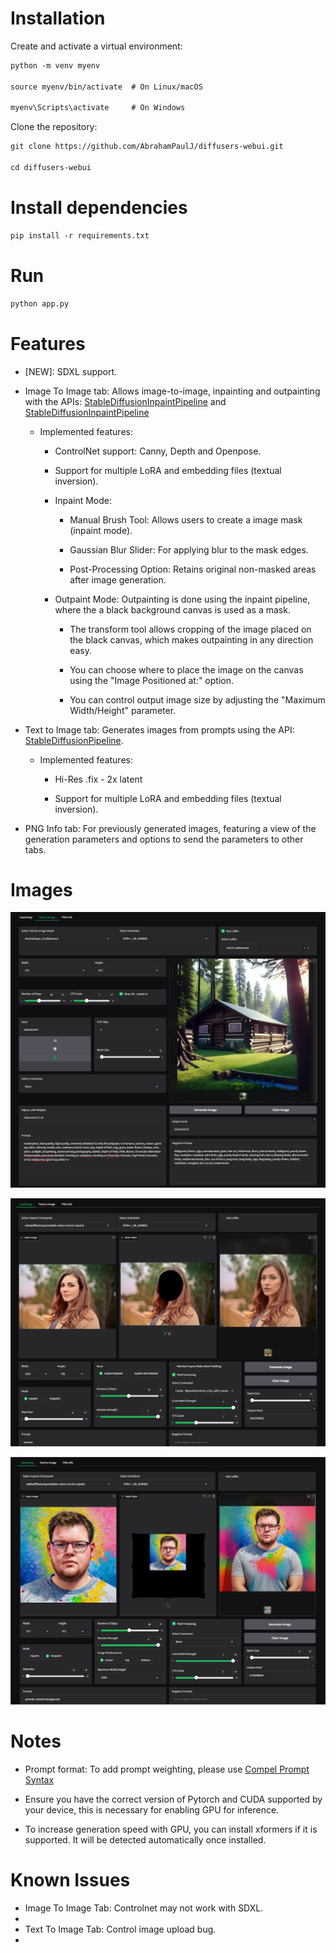 # Installation

Create and activate a virtual environment:
```markdown
python -m venv myenv

source myenv/bin/activate  # On Linux/macOS

myenv\Scripts\activate     # On Windows
```

Clone the repository:
```markdown
git clone https://github.com/AbrahamPaulJ/diffusers-webui.git

cd diffusers-webui
```

# Install dependencies

```markdown
pip install -r requirements.txt
```

# Run

```markdown
python app.py
```

# Features

- [NEW]: SDXL support.

- Image To Image tab: Allows image-to-image, inpainting and outpainting with the APIs:
[StableDiffusionInpaintPipeline](https://huggingface.co/docs/diffusers/en/api/pipelines/stable_diffusion/img2img)
and [StableDiffusionInpaintPipeline](https://huggingface.co/docs/diffusers/en/api/pipelines/stable_diffusion/inpaint)

    - Implemented features:

        - ControlNet support: Canny, Depth and Openpose.

        - Support for multiple LoRA and embedding files (textual inversion).

        - Inpaint Mode:

            - Manual Brush Tool: Allows users to create a image mask (inpaint mode).
            
            - Gaussian Blur Slider: For applying blur to the mask edges.
            
            - Post-Processing Option: Retains original non-masked areas after image generation. 
        

        - Outpaint Mode: Outpainting is done using the inpaint pipeline, where the a black background canvas is used as a mask.       
              
            - The transform tool allows cropping of the image placed on the black canvas, 
            which makes outpainting in any direction easy.

            - You can choose where to place the image on the canvas using the 
            "Image Positioned at:" option.

            - You can control output image size by adjusting the "Maximum Width/Height" parameter.
        

- Text to Image tab: Generates images from prompts using the API:
[StableDiffusionPipeline](https://huggingface.co/docs/diffusers/en/api/pipelines/stable_diffusion/text2img).

    - Implemented features:

        - Hi-Res .fix - 2x latent

        - Support for multiple LoRA and embedding files (textual inversion).

<!-- - Image Upscale tab: Includes ESRGAN upscaling options. -->

- PNG Info tab: For previously generated images, featuring a view of the generation
 parameters and options to send the parameters to other tabs.

# Images

![Screenshot](images/txt2img.png)

![Screenshot](images/inpaint.png)

![Screenshot](images/outpaint.png)

# Notes

- Prompt format: To add prompt weighting, please use [Compel Prompt Syntax](https://github.com/damian0815/compel/blob/main/Reference.md)

- Ensure you have the correct version of Pytorch and CUDA supported by your device, this is necessary for enabling GPU for inference.

- To increase generation speed with GPU, you can install xformers if it is supported. It will be detected automatically once installed.

# Known Issues

- Image To Image Tab: Controlnet may not work with SDXL.
- 
- Text To Image Tab:  Control image upload bug.
- 
